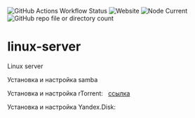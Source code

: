 ![GitHub Actions Workflow Status](https://img.shields.io/github/actions/workflow/status/Vulong-development/wiki/build.yml)
![Website](https://img.shields.io/website?url=https%3A%2F%2Fvulong-development.github.io%2Fwiki%2F)
![Node Current](https://img.shields.io/node/v/%4011ty%2Feleventy)
![GitHub repo file or directory count](https://img.shields.io/github/directory-file-count/Vulong-development/wiki)

# linux-server
Linux server

Установка и настройка samba

Установка и настройка rTorrent: &nbsp; [ссылка](https://github.com/Vulong-development/linux-server/tree/master/rTorrent)

Установка и настройка Yandex.Disk:
